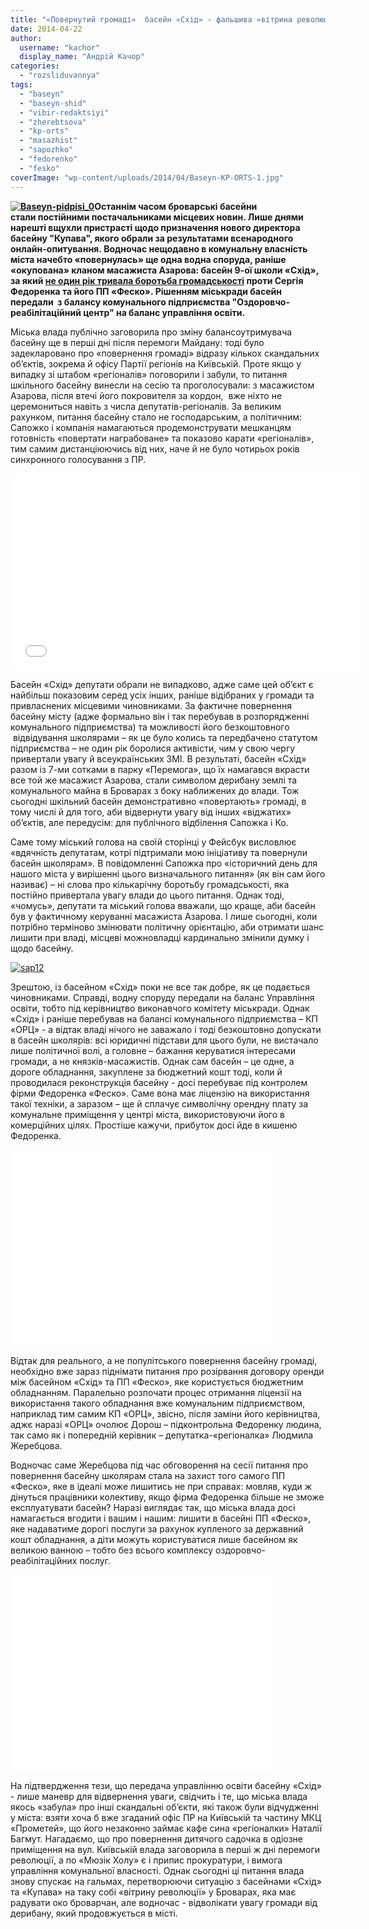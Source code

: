 ```yaml
---
title: "«Повернутий громаді»  басейн «Схід» - фальшива «вітрина революції» у Броварах"
date: 2014-04-22
author: 
  username: "kachor"
  display_name: "Андрій Качор"
categories: 
  - "rozsliduvannya"
tags: 
  - "baseyn"
  - "baseyn-shid"
  - "vibir-redaktsiyi"
  - "zherebtsova"
  - "kp-orts"
  - "masazhist"
  - "sapozhko"
  - "fedorenko"
  - "fesko"
coverImage: "wp-content/uploads/2014/04/Baseyn-KP-ORTS-1.jpg"
---
```


**[![Baseyn-pidpisi_0](https://mpz.brovary.org/wp-content/uploads/2014/04/Baseyn-pidpisi_0.jpg)](https://mpz.brovary.org/wp-content/uploads/2014/04/Baseyn-pidpisi_0.jpg)Останнім часом броварські басейни стали постійними постачальниками місцевих новин. Лише днями нарешті вщухли пристрасті щодо призначення нового директора басейну "Купава", якого обрали за результатами всенародного онлайн-опитування. Водночас нещодавно в комунальну власність міста начебто **«**повернулась**»** ще одна водна споруда, раніше «окупована» кланом масажиста Азарова: басейн 9-ої школи «Схід», за який [не один рік тривала боротьба громадськості](https://mpz.brovary.org/tag/baseyn-dityam/) проти Сергія Федоренка та його ПП «Феско». Рішенням міськради басейн передали  з балансу комунального підприємства "Оздоровчо-реабілітаційний центр" на баланс управління освіти.**

Міська влада публічно заговорила про зміну балансоутримувача басейну ще в перші дні після перемоги Майдану: тоді було задекларовано про «повернення громаді» відразу кількох скандальних об’єктів, зокрема й офісу Партії регіонів на Київській. Проте якщо у випадку зі штабом «регіоналів» поговорили і забули, то питання шкільного басейну винесли на сесію та проголосували: з масажистом Азарова, після втечі його покровителя за кордон,  вже ніхто не церемониться навіть з числа депутатів-регіоналів. За великим рахунком, питання басейну стало не господарським, а політичним: Сапожко і компанія намагаються продемонструвати мешканцям готовність «повертати награбоване» та показово карати «регіоналів», тим самим дистанціюючись від них, наче й не було чотирьох років синхронного голосування з ПР.

<iframe src="//www.youtube.com/embed/scSyZZIt5jw" width="560" height="315" frameborder="0" allowfullscreen="allowfullscreen"></iframe>

Басейн «Схід» депутати обрали не випадково, адже саме цей об’єкт є найбільш показовим серед усіх інших, раніше відібраних у громади та привласнених місцевими чиновниками. За фактичне повернення басейну місту (адже формально він і так перебував в розпорядженні комунального підприємства) та можливості його безкоштовного  відвідування школярами – як це було колись та передбачено статутом підприємства – не один рік боролися активісти, чим у свою чергу привертали увагу й всеукраїнських ЗМІ. В результаті, басейн «Схід» разом із 7-ми сотками в парку «Перемога», що їх намагався вкрасти все той же масажист Азарова, стали символом дерибану землі та комунального майна в Броварах з боку наближених до влади. Тож сьогодні шкільний басейн демонстративно «повертають» громаді, в тому числі й для того, аби відвернути увагу від інших «віджатих» об’єктів, але передусім: для публічного відбілення Сапожка і Ко.

Саме тому міський голова на своїй сторінці у Фейсбук висловлює «вдячність депутатам, котрі підтримали мою ініціативу та повернули басейн школярам». В повідомленні Сапожка про «історичний день для нашого міста у вирішенні цього визначального питання» (як він сам його називає) – ні слова про кількарічну боротьбу громадськості, яка постійно привертала увагу влади до цього питання. Однак тоді, «чомусь», депутати та міський голова вважали, що краще, аби басейн був у фактичному керуванні масажиста Азарова. І лише сьогодні, коли потрібно терміново змінювати політичну орієнтацію, аби отримати шанс лишити при владі, місцеві можновладці кардинально змінили думку і щодо басейну.

[![sap12](https://mpz.brovary.org/wp-content/uploads/2014/04/sap12.jpg)](https://mpz.brovary.org/wp-content/uploads/2014/04/sap12.jpg)

Зрештою, із басейном «Схід» поки не все так добре, як це подається чиновниками. Справді, водну споруду передали на баланс Управління освіти, тобто під керівництво виконавчого комітету міськради. Однак «Схід» і раніше перебував на балансі комунального підприємства – КП «ОРЦ» - а відтак владі нічого не заважало і тоді безкоштовно допускати в басейн школярів: всі юридичні підстави для цього були, не вистачало лише політичної волі, а головне – бажання керуватися інтересами громади, а не князків-масажистів. Однак сам басейн – це одне, а дороге обладнання, закуплене за бюджетний кошт тоді, коли й проводилася реконструкція басейну - досі перебуває під контролем фірми Федоренка «Феско». Саме вона має ліцензію на використання такої техніки, а заразом – ще й сплачує символічну орендну плату за комунальне приміщення у центрі міста, використовуючи його в комерційних цілях. Простіше кажучи, прибуток досі йде в кишеню Федоренка.

<iframe src="//www.youtube.com/embed/kKS-mgn5zJg" width="420" height="315" frameborder="0" allowfullscreen="allowfullscreen"></iframe>

Відтак для реального, а не популітського повернення басейну громаді, необхідно вже зараз піднімати питання про розірвання договору оренди між басейном «Схід» та ПП «Феско», яке користується бюджетним обладнанням. Паралельно розпочати процес отримання ліцензії на використання такого обладнання вже комунальним підприємством, наприклад тим самим КП «ОРЦ», звісно, після заміни його керівництва, аджє наразі «ОРЦ» очолює Дорош – підконтрольна Федоренку людина, так само як і попередній керівник – депутатка-«регіоналка» Людмила Жеребцова.

Водночас саме Жеребцова під час обговорення на сесії питання про повернення басейну школярам стала на захист того самого ПП «Феско», яке в ідеалі може лишитись не при справах: мовляв, куди ж дінуться працівники колективу, якщо фірма Федоренка більше не зможе експлуатувати басейн? Наразі виглядає так, що міська влада досі намагається вгодити і вашим і нашим: лишити в басейні ПП «Феско», яке надаватиме дорогі послуги за рахунок купленого за державний кошт обладнання, а діти можуть користуватися лише басейном як великою ванною – тобто без всього комплексу оздоровчо-реабілітаційних послуг.

<iframe src="//www.youtube.com/embed/nklwcJCt6Ls" width="420" height="315" frameborder="0" allowfullscreen="allowfullscreen"></iframe>

На підтвердження тези, що передача управлінню освіти басейну «Схід» - лише маневр для відвернення уваги, свідчить і те, що міська влада якось «забула» про інші скандальні об’єкти, які також були відчудженні у міста: взяти хоча б вже згаданий офіс ПР на Київській та частину МКЦ «Прометей», що його незаконно займає кафе сина «регіоналки» Наталії Багмут. Нагадаємо, що про повернення дитячого садочка в одіозне приміщення на вул. Київській влада заговорила в перші ж дні перемоги революції, а по «Мюзік Холу» є і припис прокуратури, і вимога управління комунальної власності. Однак сьогодні ці питання влада знову спускає на гальмах, перетворюючи ситуацію з басейнами «Схід» та «Купава» на таку собі «вітрину революції» у Броварах, яка має радувати око броварчан, але водночас - відволікати увагу громади від дерибану, який продовжується в місті.
